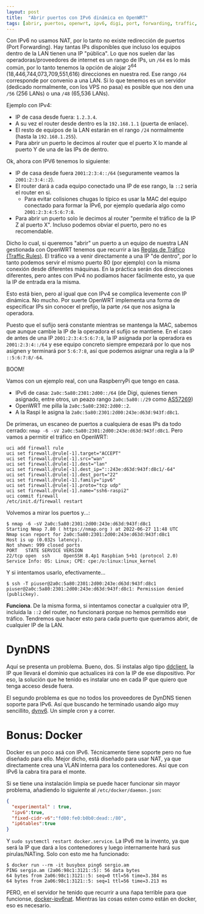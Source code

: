 ```yaml
---
layout: post
title:  "Abrir puertos con IPv6 dinámica en OpenWRT"
tags: [abrir, puertos, openwrt, ipv6, digi, port, forwarding, traffic, rules, dyndns, docker]
---
```


Con IPv6 no usamos NAT, por lo tanto no existe redirección de puertos (Port Forwarding). Hay tantas IPs disponibles que incluso los equipos dentro de la LAN tienen una IP "pública". Lo que nos suelen dar las operadoras/proveedores de internet es un rango de IPs, un `/64` es lo más común, por lo tanto tenemos la opción de alojar 2<sup>64</sup> (18,446,744,073,709,551,616) direcciones en nuestra red. Ese rango `/64` corresponde por convenio a una LAN. Si lo que tenemos es un servidor (dedicado normalmente, con los VPS no pasa) es posible que nos den una `/56` (256 LANs) o una `/48` (65,536 LANs).

Ejemplo con IPv4:

- IP de casa desde fuera: `1.2.3.4`.
- A su vez el router desde dentro es la `192.168.1.1` (puerta de enlace).
- El resto de equipos de la LAN estarán en el rango `/24` normalmente (hasta la `192.168.1.255`).
- Para abrir un puerto le decimos al router que el puerto X lo mande al puerto Y de una de las IPs de dentro.

Ok, ahora con IPV6 tenemos lo siguiente:

- IP de casa desde fuera `2001:2:3:4::/64` (seguramente veamos la `2001:2:3:4::2`).
- El router dará a cada equipo conectado una IP de ese rango, la `::2` sería el router en si.
    - Para evitar colisiones chugas lo típico es usar la MAC del equipo conectado para formar la IPv6, por ejemplo quedaría algo como `2001:2:3:4:5:6:7:8`.
- Para abrir un puerto solo le decimos al router "permite el tráfico de la IP Z al puerto X". Incluso podemos obviar el puerto, pero no es recomendable.

Dicho lo cual, si queremos "abrir" un puerto a un equipo de nuestra LAN gestionada con OpenWRT tenemos que recurrir a las [Reglas de Tráfico (Traffic Rules)](https://openwrt.org/docs/guide-user/firewall/fw3_configurations/fw3_ipv6_examples). El tráfico va a venir directamente a una IP "de dentro", por lo tanto podemos servir el mismo puerto 80 (por ejemplo) con la misma conexión desde diferentes máquinas. En la práctica serán dos direcciones diferentes, pero antes con IPv4 no podíamos hacer fácilmente esto, ya que la IP de entrada era la misma.

Esto está bien, pero al igual que con IPv4 se complica levemente con IP dinámica. No mucho. Por suerte OpenWRT implementa una forma de especificar IPs sin conocer el prefijo, la parte `/64` que nos asigna la operadora.

Puesto que el sufijo será constante mientras se mantenga la MAC, sabemos que aunque cambie la IP de la operadora el sufijo se mantiene. En el caso de antes de una IP `2001:2:3:4:5:6:7:8`, la IP asignada por la operadora es `2001:2:3:4::/64` y ese equipo concreto siempre empezará por lo que nos asignen y terminará por `5:6:7:8`, así que podemos asignar una regla a la IP `::5:6:7:8/-64`.

BOOM!

Vamos con un ejemplo real, con una RaspberryPi que tengo en casa.

- IPv6 de casa: `2a0c:5a80:2301:2d00::/64` (de Digi, quienes tienen asignado, entre otros, un peazo rango `2a0c:5a80::/29` como [AS57269](https://db-ip.com/as57269-digi-spain-telecom-slu))
- OpenWRT me pilla la `2a0c:5a80:2302:2d00::2`.
- A la Raspi le asigna la `2a0c:5a80:2301:2d00:243e:d63d:943f:d8c1`.

De primeras, un escaneo de puertos a cualquiera de esas IPs da todo cerrado: `nmap -6 -sV 2a0c:5a80:2301:2d00:243e:d63d:943f:d8c1`. Pero vamos a permitir el tráfico en OpenWRT:

```shell
uci add firewall rule
uci set firewall.@rule[-1].target="ACCEPT"
uci set firewall.@rule[-1].src="wan"
uci set firewall.@rule[-1].dest="lan"
uci set firewall.@rule[-1].dest_ip="::243e:d63d:943f:d8c1/-64"
uci set firewall.@rule[-1].dest_port="22"
uci set firewall.@rule[-1].family="ipv6"
uci set firewall.@rule[-1].proto="tcp udp"
uci set firewall.@rule[-1].name="ssh6-raspi2"
uci commit firewall
/etc/init.d/firewall restart
````

Volvemos a mirar los puertos y...:

```shell
$ nmap -6 -sV 2a0c:5a80:2301:2d00:243e:d63d:943f:d8c1
Starting Nmap 7.80 ( https://nmap.org ) at 2022-06-27 11:48 UTC
Nmap scan report for 2a0c:5a80:2301:2d00:243e:d63d:943f:d8c1
Host is up (0.032s latency).
Not shown: 999 closed ports
PORT   STATE SERVICE VERSION
22/tcp open  ssh     OpenSSH 8.4p1 Raspbian 5+b1 (protocol 2.0)
Service Info: OS: Linux; CPE: cpe:/o:linux:linux_kernel
```

Y si intentamos usarlo, efectivamente...

```shell
$ ssh -T piuser@2a0c:5a80:2301:2d00:243e:d63d:943f:d8c1
piuser@2a0c:5a80:2301:2d00:243e:d63d:943f:d8c1: Permission denied (publickey).
```

**Funciona**. De la misma forma, si intentamos conectar a cualquier otra IP, incluida la `::2` del router, no funcionará porque no hemos permitido ese tráfico. Tendremos que hacer esto para cada puerto que queramos abrir, de cualquier IP de la LAN.

# DynDNS

Aquí se presenta un problema. Bueno, dos. Si instalas algo tipo [ddclient](https://github.com/ddclient/ddclient), la IP que llevará el dominio que actualices irá con la IP de ese dispositivo. Por eso, la solución que he tenido es instalar uno en cada IP que quiero que tenga acceso desde fuera.

El segundo problema es que no todos los proveedores de DynDNS tienen soporte para IPv6. Así que buscando he terminado usando algo muy sencillito, [dynv6](https://dynv6.com). Un simple cron y a correr.

# Bonus: Docker

Docker es un poco asá con IPv6. Técnicamente tiene soporte pero no fue diseñado para ello. Mejor dicho, está diseñado para usar NAT, ya que directamente crea una VLAN interna para los contenedores. Así que con IPv6 la cabra tira para el monte.

Si se tiene una instalación limpia se puede hacer funcionar sin mayor problema, añadiendo lo siguiente al `/etc/docker/daemon.json`:

```json
{
  "experimental" : true,
  "ipv6":true,
  "fixed-cidr-v6":"fd00:fe0:b0b0:dead::/80",
  "ip6tables":true
}
```

Y `sudo systemctl restart docker.service`. La IPv6 me la invento, ya que será la IP que dará a los contenedores y luego internamente hará sus pirulas/NATing. Solo con esto me ha funcionado:

```shell
$ docker run --rm -it busybox ping6 sergio.am
PING sergio.am (2a06:98c1:3121::5): 56 data bytes
64 bytes from 2a06:98c1:3121::5: seq=0 ttl=56 time=3.384 ms
64 bytes from 2a06:98c1:3121::5: seq=1 ttl=56 time=3.213 ms
```

PERO, en el servidor he tenido que recurrir a una ñapa terrible para que funcionse, [docker-ipv6nat](https://github.com/robbertkl/docker-ipv6nat). Mientras las cosas esten como están en docker, eso es necesario.


